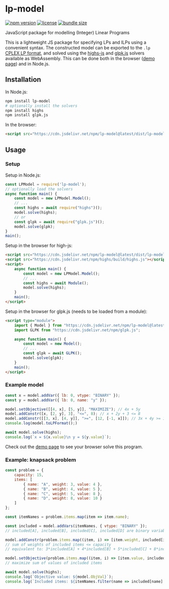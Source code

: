 # lp-model

[![npm version](https://badgen.net/npm/v/lp-model)](https://www.npmjs.com/package/lp-model)
[![license](https://badgen.net/npm/license/lp-model)](https://www.npmjs.com/package/lp-model)
[![bundle size](https://badgen.net/bundlephobia/min/lp-model)](https://bundlephobia.com/result?p=lp-model)

JavaScript package for modelling (Integer) Linear Programs

This is a lightweight JS package for specifying LPs and ILPs using a convenient syntax. The constructed model can be exported to the `.lp` [CPLEX LP format](https://web.mit.edu/lpsolve/doc/CPLEX-format.htm), and solved using the [highs-js](https://github.com/lovasoa/highs-js) and [glpk.js](https://github.com/jvail/glpk.js) solvers available as WebAssembly. This can be done both in the browser ([demo page](https://dominikpeters.github.io/lp-model/)) and in Node.js.

## Installation

In Node.js:

```bash
npm install lp-model
# optionally install the solvers
npm install highs
npm install glpk.js
```

In the browser:

```html
<script src="https://cdn.jsdelivr.net/npm/lp-model@latest/dist/lp-model.min.js"></script>
```

## Usage

### Setup

Setup in Node.js:

```javascript
const LPModel = require('lp-model');
// optionally load the solvers
async function main() {
    const model = new LPModel.Model();
    // ...
    const highs = await require("highs")();
    model.solve(highs);
    // or
    const glpk = await require("glpk.js")();
    model.solve(glpk);
}
main();
```

Setup in the browser for high-js:

```html
<script src="https://cdn.jsdelivr.net/npm/lp-model@latest/dist/lp-model.min.js"></script>
<script src="https://cdn.jsdelivr.net/npm/highs/build/highs.js"></script>
<script>
    async function main() {
        const model = new LPModel.Model();
        // ...
        const highs = await Module();
        model.solve(highs);
    }
    main();
</script>
```

Setup in the browser for glpk.js (needs to be loaded from a module):
```html
<script type="module">
    import { Model } from "https://cdn.jsdelivr.net/npm/lp-model@latest/dist/lp-model.es.min.js";
    import GLPK from "https://cdn.jsdelivr.net/npm/glpk.js";

    async function main() {
        const model = new Model();
        // ...
        const glpk = await GLPK();
        model.solve(glpk);
    }
    main();
</script>
```

### Example model

```javascript
const x = model.addVar({ lb: 0, vtype: "BINARY" });
const y = model.addVar({ lb: 0, name: "y" });

model.setObjective([[4, x], [5, y]], "MAXIMIZE"); // 4x + 5y
model.addConstr([x, [2, y], 3], "<=", 8); // x + 2y + 3 <= 8
model.addConstr([[3, x], [4, y]], ">=", [12, [-1, x]]); // 3x + 4y >= 12 - x
console.log(model.toLPFormat();)

await model.solve(highs);
console.log(`x = ${x.value}\n y = ${y.value}`);
```

Check out the [demo page](https://dominikpeters.github.io/lp-model/) to see your browser solve this program.

### Example: knapsack problem

```javascript
const problem = {
    capacity: 15,
    items: [
        { name: "A", weight: 3, value: 4 },
        { name: "B", weight: 4, value: 5 },
        { name: "C", weight: 5, value: 8 },
        { name: "D", weight: 8, value: 10 }
    ]
};

const itemNames = problem.items.map(item => item.name);

const included = model.addVars(itemNames, { vtype: "BINARY" });
// included[A], included[B], included[C], included[D] are binary variables

model.addConstr(problem.items.map((item, i) => [item.weight, included[item.name]]), "<=", problem.capacity);
// sum of weights of included items <= capacity
// equivalent to: 3*included[A] + 4*included[B] + 5*included[C] + 8*included[D] <= 15

model.setObjective(problem.items.map((item, i) => [item.value, included[item.name]]), "MAXIMIZE");
// maximize sum of values of included items

await model.solve(highs);
console.log(`Objective value: ${model.ObjVal}`);
console.log(`Included items: ${itemNames.filter(name => included[name].value > 0.5)}`); // A,B,D
```